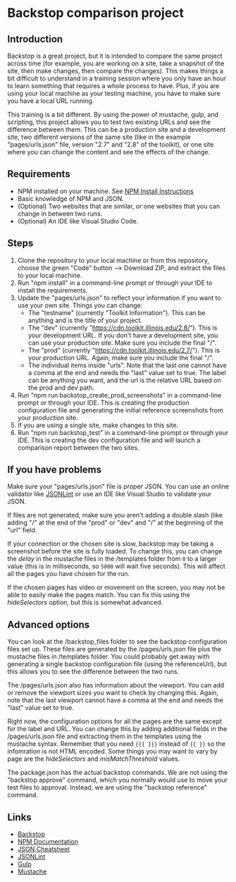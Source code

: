 # Backstop comparison project

## Introduction

Backstop is a great project, but it is intended to compare the same project across time (for example, you are working on a site, take a snapshot of the site, then make changes, then compare the changes). This makes things a bit difficult to understand in a training session where you only have an hour to learn something that requires a whole process to have. Plus, if you are using your local machine as your testing machine, you have to make sure you have a local URL running. 

This training is a bit different. By using the power of mustache, gulp, and scripting, this project allows you to test two existing URLs and see the difference between them. This can be a production site and a development site, two different versions of the same site (like in the example "pages/urls.json" file, version "2.7" and "2.8" of the toolkit), or one site where you can change the content and see the effects of the change.

## Requirements

* NPM installed on your machine. See [NPM Install Instructions](https://docs.npmjs.com/downloading-and-installing-node-js-and-npm)
* Basic knowledge of NPM and JSON.
* (Optional) Two websites that are similar, or one websites that you can change in between two runs. 
* (Optional) An IDE like Visual Studio Code. 

## Steps

1. Clone the repository to your local machine or from this repository, choose the green "Code" button --> Download ZIP, and extract the files to your local machine. 
2. Run "npm install" in a command-line prompt or through your IDE to install the requirements.
3. Update the "pages/urls.json" to reflect your information if you want to use your own site. Things you can change:
    * The "testname" (currently "Toolkit Information"). This can be anything and is the title of your project. 
    * The "dev" (currently "https://cdn.toolkit.illinois.edu/2.8/"). This is your development URL. If you don't have a development site, you can use your production site. Make sure you include the final "/".
    * The "prod" (currently "https://cdn.toolkit.illinois.edu/2.7/"). This is your production URL. Again, make sure you include the final "/".
    * The individual items inside "urls". Note that the last one cannot have a comma at the end and needs the "last" value set to true. The label can be anything you want, and the url is the relative URL based on the prod and dev path. 
4. Run "npm run backstop_create_prod_screenshots" in a command-line prompt or through your IDE. This is creating the production configuration file and generating the initial reference screenshots from your production site. 
5. If you are using a single site, make changes to this site.
6. Run "npm run backstop_test" in a command-line prompt or through your IDE. This is creating the dev configuration file and will launch a comparison report between the two sites. 

## If you have problems

Make sure your "pages/urls.json" file is proper JSON. You can use an online validator like [JSONLint](https://jsonlint.com/) or use an IDE like Visual Studio to validate your JSON. 

If files are not generated, make sure you aren't adding a double slash (like adding "/" at the end of the "prod" or "dev" and "/" at the beginning of the "url" field.

If your connection or the chosen site is slow, backstop may be taking a screenshot before the site is fully loaded. To change this, you can change the _delay_ in the mustache files in the /templates folder from ``0`` to a larger value (this is in milliseconds, so ``5000`` will wait five seconds). This will affect all the pages you have chosen for the run. 

If the chosen pages has video or movement on the screen, you may not be able to easily make the pages match. You can fix this using the _hideSelectors_ option, but this is somewhat advanced. 

## Advanced options
 
You can look at the /backstop_files folder to see the backstop configuration files set up. These files are generated by the /pages/urls.json file plus the mustache files in /templates folder. You could probably get away with generating a single backstop configuration file (using the referenceUrl), but this allows you to see the difference between the two runs.

The /pages/urls.json also has information about the viewport. You can add or remove the viewport sizes you want to check by changing this. Again, note that the last viewport cannot have a comma at the end and needs the "last" value set to true. 

Right now, the configuration options for all the pages are the same except for the label and URL. You can change this by adding additional fields in the /pages/urls.json file and extracting them in the templates using the mustache syntax. Remember that you need ``{{{ }}}`` instead of ``{{ }}`` so the infomration is not HTML encoded. Some things you may want to vary by page are the _hideSelectors_ and _misMatchThreshold_ values.

The package.json has the actual backstop commands. We are not using the "backstop approve" command, which you normally would use to move your test files to approval. Instead, we are using the "backstop reference" command. 

## Links

* [Backstop](https://github.com/garris/BackstopJS)
* [NPM Documentation](https://docs.npmjs.com/)
* [JSON Cheatsheet](https://quickref.me/json)
* [JSONLint](https://jsonlint.com/)
* [Gulp](https://gulpjs.com/)
* [Mustache](https://mustache.github.io/mustache.5.html)
